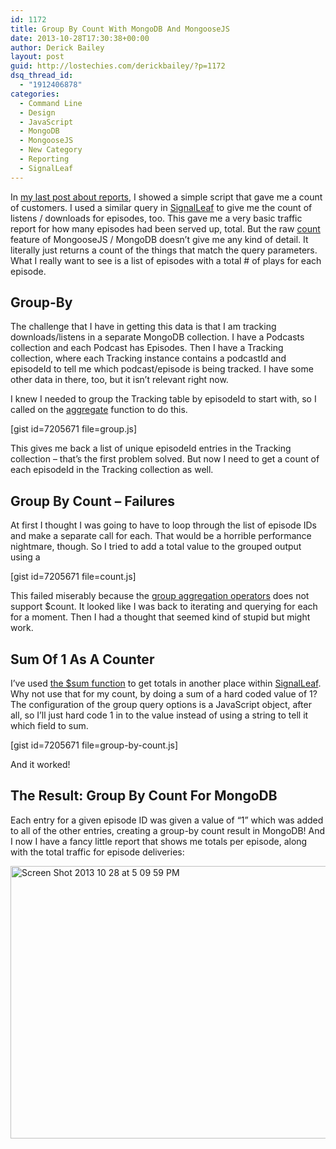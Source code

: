 ```yaml
---
id: 1172
title: Group By Count With MongoDB And MongooseJS
date: 2013-10-28T17:30:38+00:00
author: Derick Bailey
layout: post
guid: http://lostechies.com/derickbailey/?p=1172
dsq_thread_id:
  - "1912406878"
categories:
  - Command Line
  - Design
  - JavaScript
  - MongoDB
  - MongooseJS
  - New Category
  - Reporting
  - SignalLeaf
---
```

In [my last post about reports](http://lostechies.com/derickbailey/2013/10/18/minimum-viable-reports-a-nodejs-script-and-console-log/), I showed a simple script that gave me a count of customers. I used a similar query in [SignalLeaf](http://signalleaf.com) to give me the count of listens / downloads for episodes, too. This gave me a very basic traffic report for how many episodes had been served up, total. But the raw [count](http://mongoosejs.com/docs/api.html#model_Model.count) feature of MongooseJS / MongoDB doesn&#8217;t give me any kind of detail. It literally just returns a count of the things that match the query parameters. What I really want to see is a list of episodes with a total # of plays for each episode.

## Group-By

The challenge that I have in getting this data is that I am tracking downloads/listens in a separate MongoDB collection. I have a Podcasts collection and each Podcast has Episodes. Then I have a Tracking collection, where each Tracking instance contains a podcastId and episodeId to tell me which podcast/episode is being tracked. I have some other data in there, too, but it isn&#8217;t relevant right now. 

I knew I needed to group the Tracking table by episodeId to start with, so I called on the [aggregate](http://mongoosejs.com/docs/api.html#model_Model.aggregate) function to do this. 

[gist id=7205671 file=group.js]

This gives me back a list of unique episodeId entries in the Tracking collection &#8211; that&#8217;s the first problem solved. But now I need to get a count of each episodeId in the Tracking collection as well.

## Group By Count &#8211; Failures

At first I thought I was going to have to loop through the list of episode IDs and make a separate call for each. That would be a horrible performance nightmare, though. So I tried to add a total value to the grouped output using a 

[gist id=7205671 file=count.js]

This failed miserably because the [group aggregation operators](http://docs.mongodb.org/manual/reference/operator/aggregation-group/) does not support $count. It looked like I was back to iterating and querying for each for a moment. Then I had a thought that seemed kind of stupid but might work.

## Sum Of 1 As A Counter

I&#8217;ve used [the $sum function](http://docs.mongodb.org/manual/reference/operator/aggregation/sum/#grp._S_sum) to get totals in another place within [SignalLeaf](http://signalleaf.com). Why not use that for my count, by doing a sum of a hard coded value of 1? The configuration of the group query options is a JavaScript object, after all, so I&#8217;ll just hard code 1 in to the value instead of using a string to tell it which field to sum.

[gist id=7205671 file=group-by-count.js]

And it worked!

## The Result: Group By Count For MongoDB

Each entry for a given episode ID was given a value of &#8220;1&#8221; which was added to all of the other entries, creating a group-by count result in MongoDB! And I now I have a fancy little report that shows me totals per episode, along with the total traffic for episode deliveries:

<img src="http://lostechies.com/derickbailey/files/2013/10/Screen-Shot-2013-10-28-at-5.09.59-PM.png" alt="Screen Shot 2013 10 28 at 5 09 59 PM" width="600" height="436" border="0" />